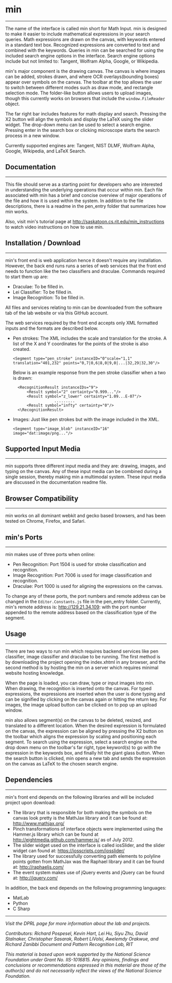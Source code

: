 # min
* * *
The name of the interface is called min short for Math Input. min is 
designed to make it easier to include mathematical expressions in your search
queries. Math expressions are drawn on the canvas, with keywords entered in a
standard text box. Recognized expressions are converted to text and combined
with the keywords. Queries in min can be searched for using the included search
engine options in the interface. 
Search engine options include but not limited to: Tangent, Wolfram Alpha, Google, or Wikipedia.

min's major component is the drawing canvas. The canvas is where images can be added,
strokes drawn, and where OCR overlays(bounding boxes) appear over symbols on the canvas. 
The toolbar at the top allows the user to switch between different modes such as
draw mode, and rectangle selection mode. 
The folder-like button allows users to upload images, though this currently works
on browsers that include the `window.FileReader` object.

The far right bar includes features for math display and search. Pressing the X2 button
will align the symbols and display the LaTeX using the slider widget. 
The drop-down menu can be used to select a search engine. Pressing enter in the search
box or clicking microscope starts the search process in a new window.

Currently supported engines are: Tangent, NIST DLMF, Wolfram Alpha, Google, Wikipedia, and LaTeX Search.

## Documentation
* * *
This file should serve as a starting point for developers who are interested in
understanding the underlying operations that occur within min. Each file associated with 
min has a brief and concise overview of major operations of the file and how it is used 
within the system. In addition to the file descriptions, there is a readme in the pen_entry
folder that summarizes how min works.

Also, visit min's tutorial page at http://saskatoon.cs.rit.edu/min_instructions to watch video instructions on how to use min.

## Installation / Download
* * *
min's front end is web application hence it doesn't require any installation. However, 
the back end runs runs a series of web services that the front end needs to function like the two 
classifiers and draculae. Commands required to start them up are:

* Draculae: To be filled in.
* Lei Classifier: To be filled in.
* Image Recognition: To be filled in.

All files and services relating to min can be downloaded from the 
software tab of the lab website or via this GitHub account.

The web services required by the front end accepts only XML formatted inputs and the formats are described below.

* Pen strokes: The XML includes the scale and translation for the stroke. A list of the X and Y coordinates for the points of the stroke is also created.

  `<Segment type="pen_stroke" instanceID="0"scale="1,1" translation="401,232" points="0,7|0,6|8,0|9,0|...|32,29|32,30"/>`
  
   Below is an example response from the pen stroke classifier when a two is drawn: 
    
        <RecognitionResult instanceIDs="9">
            <Result symbol="2" certainty="0.999..."/>
            <Result symbol="z_lower" certainty="1.09...E-07"/>
                        .........
            <Result symbol="infty" certainty="0"/>
        <\RecognitionResult>
* Images: Just like pen strokes but with the image included in the XML.
    
    `<Segment type="image_blob" instanceID="16" image="dat:image/png..."/>`

## Supported Input Media
* * *
min supports three different input media and they are: drawing, images, and typing
on the canvas. Any of these input media can be combined during a single session, thereby 
making min a multimodal system. These input media are discussed in the documentation readme file.

## Browser Compatibility
* * *
min works on all dominant webkit and gecko based browsers, and has been tested on Chrome, 
Firefox, and Safari.

## min's Ports
* * *
min makes use of three ports when online:

* Pen Recognition: Port 1504 is used for stroke classification and recognition.
* Image Recognition: Port 7006 is used for image classification and recognition.
* Draculae: Port 1000 is used for aligning the expressions on the canvas.

To change any of these ports, the port numbers and remote address can be changed in the 
`Editor.Constants.js` file in the pen_entry folder. Currently, min's remote address is: 
http://129.21.34.109: with the port number appended to the remote address based on the classification type of the segment.

## Usage
* * *
There are two ways to run min which requires backend services like pen classifier, image classifier and draculae to be running. The first method is by downloading the project opening the index.xhtml in any browser, and the second method is by hosting the min on a server which requires minimal website hosting knowledge.

When the page is loaded, you can draw, type or input images into min. When drawing, the 
recognition is inserted onto the canvas. For typed expressions, the expressions 
are inserted when the user is done typing and can be signified by clicking on the canvas again
or hitting the return key. For images, the image upload button can be clicked on to pop up
an upload window.

min also allows segment(s) on the canvas to be deleted, resized, and translated to a 
different location. When the desired expression is formulated on the canvas, the expression
can be aligned by pressing the X2 button on the toolbar which aligns the expression by scaling and 
positioning each segment. To search using the expression, select a search engine on the drop
down menu on the toolbar's far right, type keyword(s) to go with the expression in the 
keywords box, and finally hit the giant glass button. When the search button is clicked, 
min opens a new tab and sends the expression on the canvas as LaTeX to the chosen search
engine.

## Dependencies
* * *
min's front end depends on the following libraries and will be included project upon download:

* The library that is responsible for both making the symbols on the canvas look pretty is the MathJax library and it can be found at: http://www.mathjax.org/
* Pinch transformations of interface objects were implemented using the Hammer.js library which can be found at http://eightmedia.github.com/hammer.js/ as of July 2012.
* The slider widget used on the interface is called iosSlider, and the slider widget can found at: https://iosscripts.com/iosslider/
* The library used for successfully converting path elements to polyline points gotten from MathJax was the Raphael library and it can be found at: http://raphaeljs.com/
* The event system makes use of jQuery events and jQuery can be found at: http://jquery.com/

In addition, the back end depends on the following programming languages:

* MatLab
* Python
* C Sharp

* * *

*Visit the DPRL page for more information about the lab and projects.*

*Contributors: Richard Pospesel, Kevin Hart, Lei Hu, Siyu Zhu, David Stalnaker, Christopher Sasarak, Robert LiVolsi,
Awelemdy Orakwue, and Richard Zanibbi Document and Pattern Recognition Lab, RIT*

*This material is based upon work supported by the National Science Foundation under Grant No. IIS-1016815.
Any opinions, findings and conclusions or recommendations expressed in this material are those of the author(s) 
and do not necessarily reflect the views of the National Science Foundation.*